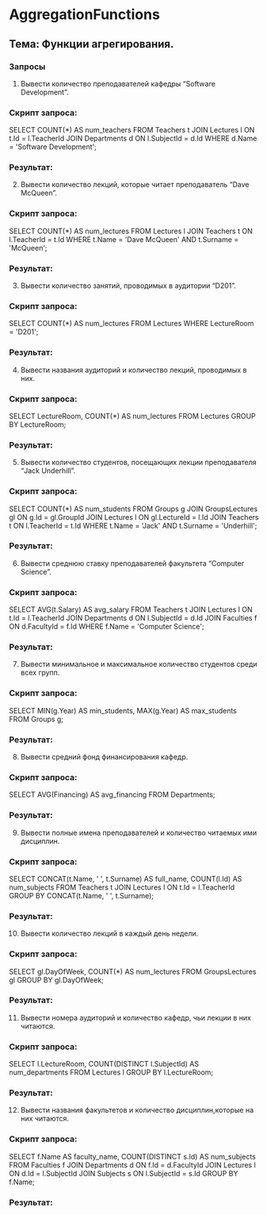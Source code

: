 # AggregationFunctions

## Тема: Функции агрегирования.

### Запросы

1. Вывести количество преподавателей кафедры “Software Development”.

### Скрипт запроса:
SELECT COUNT(*) AS num_teachers
FROM Teachers t
JOIN Lectures l ON t.Id = l.TeacherId
JOIN Departments d ON l.SubjectId = d.Id
WHERE d.Name = 'Software Development';
### Результат:

2. Вывести количество лекций, которые читает преподаватель “Dave McQueen”.

### Скрипт запроса:
SELECT COUNT(*) AS num_lectures
FROM Lectures l
JOIN Teachers t ON l.TeacherId = t.Id
WHERE t.Name = 'Dave McQueen' AND t.Surname = 'McQueen';
### Результат:

3. Вывести количество занятий, проводимых в аудитории “D201”.

### Скрипт запроса:
SELECT COUNT(*) AS num_lectures
FROM Lectures
WHERE LectureRoom = 'D201';
### Результат:

4. Вывести названия аудиторий и количество лекций, проводимых в них.

### Скрипт запроса:
SELECT LectureRoom, COUNT(*) AS num_lectures
FROM Lectures
GROUP BY LectureRoom;
### Результат:

5. Вывести количество студентов, посещающих лекции преподавателя “Jack Underhill”.

### Скрипт запроса:
SELECT COUNT(*) AS num_students
FROM Groups g
JOIN GroupsLectures gl ON g.Id = gl.GroupId
JOIN Lectures l ON gl.LectureId = l.Id
JOIN Teachers t ON l.TeacherId = t.Id
WHERE t.Name = 'Jack' AND t.Surname = 'Underhill';
### Результат:

6. Вывести среднюю ставку преподавателей факультета “Computer Science”.

### Скрипт запроса:
SELECT AVG(t.Salary) AS avg_salary
FROM Teachers t
JOIN Lectures l ON t.Id = l.TeacherId
JOIN Departments d ON l.SubjectId = d.Id
JOIN Faculties f ON d.FacultyId = f.Id
WHERE f.Name = 'Computer Science';
### Результат:

7. Вывести минимальное и максимальное количество студентов среди всех групп.

### Скрипт запроса:
SELECT
MIN(g.Year) AS min_students,
MAX(g.Year) AS max_students
FROM Groups g;
### Результат:

8. Вывести средний фонд финансирования кафедр.

### Скрипт запроса:
SELECT AVG(Financing) AS avg_financing
FROM Departments;
### Результат:

9. Вывести полные имена преподавателей и количество читаемых ими дисциплин.

### Скрипт запроса:
SELECT
CONCAT(t.Name, ' ', t.Surname) AS full_name,
COUNT(l.Id) AS num_subjects
FROM Teachers t
JOIN Lectures l ON t.Id = l.TeacherId
GROUP BY CONCAT(t.Name, ' ', t.Surname);
### Результат:

10. Вывести количество лекций в каждый день недели.

### Скрипт запроса:
SELECT
gl.DayOfWeek,
COUNT(*) AS num_lectures
FROM GroupsLectures gl
GROUP BY gl.DayOfWeek;
### Результат:

11. Вывести номера аудиторий и количество кафедр, чьи лекции в них читаются.

### Скрипт запроса:
SELECT
l.LectureRoom,
COUNT(DISTINCT l.SubjectId) AS num_departments
FROM Lectures l
GROUP BY l.LectureRoom;
### Результат:

12. Вывести названия факультетов и количество дисциплин,которые на них читаются.

### Скрипт запроса:
SELECT
f.Name AS faculty_name,
COUNT(DISTINCT s.Id) AS num_subjects
FROM Faculties f
JOIN Departments d ON f.Id = d.FacultyId
JOIN Lectures l ON d.Id = l.SubjectId
JOIN Subjects s ON l.SubjectId = s.Id
GROUP BY f.Name;
### Результат:
